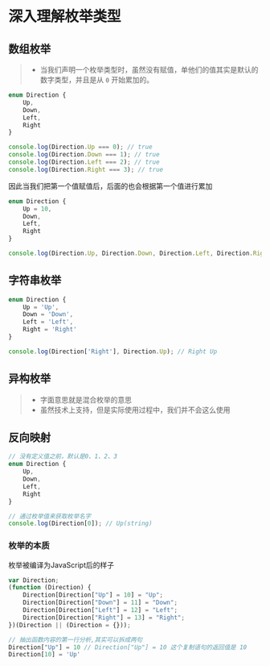 # 深入理解枚举类型

## 数组枚举
> - 当我们声明一个枚举类型时，虽然没有赋值，单他们的值其实是默认的数字类型，并且是从 `0` 开始累加的。

```ts
enum Direction {
    Up,
    Down,
    Left,
    Right
}

console.log(Direction.Up === 0); // true
console.log(Direction.Down === 1); // true
console.log(Direction.Left === 2); // true
console.log(Direction.Right === 3); // true
```

因此当我们把第一个值赋值后，后面的也会根据第一个值进行累加

```ts
enum Direction {
    Up = 10,
    Down,
    Left,
    Right
}

console.log(Direction.Up, Direction.Down, Direction.Left, Direction.Right); // 10 11 12 13
```

## 字符串枚举
```ts
enum Direction {
    Up = 'Up',
    Down = 'Down',
    Left = 'Left',
    Right = 'Right'
}

console.log(Direction['Right'], Direction.Up); // Right Up
```

## 异构枚举
> - 字面意思就是混合枚举的意思
> - 虽然技术上支持，但是实际使用过程中，我们并不会这么使用

## 反向映射
```ts
// 没有定义值之前，默认是0、1、2、3
enum Direction {
    Up,
    Down,
    Left,
    Right
}

// 通过枚举值来获取枚举名字
console.log(Direction[0]); // Up(string)
```

### 枚举的本质
枚举被编译为JavaScript后的样子
```js
var Direction;
(function (Direction) {
    Direction[Direction["Up"] = 10] = "Up";
    Direction[Direction["Down"] = 11] = "Down";
    Direction[Direction["Left"] = 12] = "Left";
    Direction[Direction["Right"] = 13] = "Right";
})(Direction || (Direction = {}));

// 抽出函数内容的第一行分析,其实可以拆成两句
Direction["Up"] = 10 // Direction["Up"] = 10 这个复制语句的返回值是 10
Direction[10] = 'Up'
```
